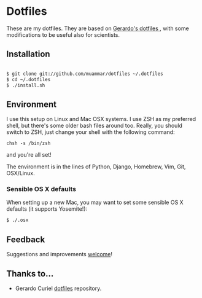 # Dotfiles

These are my dotfiles. They are based on [Gerardo's dotfiles
](https://github.com/gerardo/dotfiles), with some modifications to be useful
also for scientists.

## Installation

```bash

$ git clone git://github.com/muammar/dotfiles ~/.dotfiles
$ cd ~/.dotfiles
$ ./install.sh
```

## Environment

I use this setup on Linux and Mac OSX systems. I use ZSH as my preferred shell,
but there's some older bash files around too. Really, you should switch to
ZSH, just change your shell with the following command:

` chsh -s /bin/zsh `

and you're all set!

The environment is in the lines of Python, Django, Homebrew, Vim, Git,
OSX/Linux.

### Sensible OS X defaults

When setting up a new Mac, you may want to set some sensible OS X defaults (it supports Yosemite!):

```bash
$ ./.osx
```

## Feedback

Suggestions and improvements [welcome](https://github.com/muammar/dotfiles/issues)!

## Thanks to…

* Gerardo Curiel [dotfiles](https://github.com/gerardo/dotfiles) repository.
